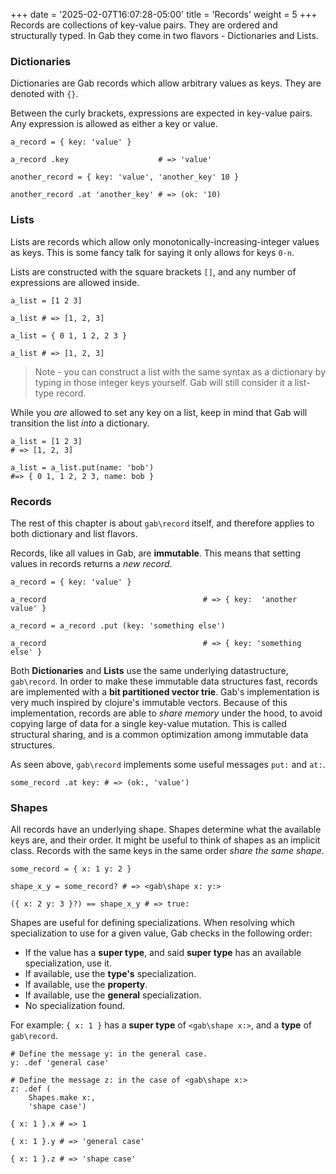 +++
date = '2025-02-07T16:07:28-05:00'
title = 'Records'
weight = 5
+++
Records are collections of key-value pairs. They are ordered and structurally typed. In Gab they come in two flavors - Dictionaries and Lists.
### Dictionaries
Dictionaries are Gab records which allow arbitrary values as keys. They are denoted with `{}`.

Between the curly brackets, expressions are expected in key-value pairs.
Any expression is allowed as either a key or value.
```gab
a_record = { key: 'value' }

a_record .key                    # => 'value'

another_record = { key: 'value', 'another_key' 10 } 

another_record .at 'another_key' # => (ok: '10)
```
### Lists
Lists are records which allow only monotonically-increasing-integer values as keys. This is some fancy talk for saying it only allows for keys `0-n`.

Lists are constructed with the square brackets `[]`, and any number of expressions are allowed inside.
```gab
a_list = [1 2 3] 

a_list # => [1, 2, 3]

a_list = { 0 1, 1 2, 2 3 }

a_list # => [1, 2, 3]
```
> Note - you can construct a list with the same syntax as a dictionary by typing in those integer keys yourself.
> Gab will still consider it a list-type record.

While you *are* allowed to set any key on a list, keep in mind that Gab will transition the list *into* a dictionary.
```gab
a_list = [1 2 3]
# => [1, 2, 3]

a_list = a_list.put(name: 'bob')
#=> { 0 1, 1 2, 2 3, name: bob }
```
### Records
The rest of this chapter is about `gab\record` itself, and therefore applies to both dictionary and list flavors.

Records, like all values in Gab, are **immutable**. This means that setting values in records returns a *new record*.
```gab
a_record = { key: 'value' }

a_record                                   # => { key:  'another value' }

a_record = a_record .put (key: 'something else')

a_record                                   # => { key: 'something else' }
```
Both **Dictionaries** and **Lists** use the same underlying datastructure, `gab\record`. In order to make these immutable data structures fast, records are implemented with a **bit partitioned vector trie**.
Gab's implementation is very much inspired by clojure's immutable vectors.
Because of this implementation, records are able to *share memory* under the hood, to avoid copying large of data for a single key-value mutation. This is called structural sharing,
and is a common optimization among immutable data structures.

As seen above, `gab\record` implements some useful messages `put:` and `at:`.
```gab
some_record .at key: # => (ok:, 'value')
```
### Shapes
All records have an underlying shape. Shapes determine what the available keys are, and their order. It might be useful to think of shapes as an implicit class.
Records with the same keys in the same order *share the same shape*.
```gab
some_record = { x: 1 y: 2 }

shape_x_y = some_record? # => <gab\shape x: y:>

({ x: 2 y: 3 }?) == shape_x_y # => true:
```
Shapes are useful for defining specializations. When resolving which specialization to use for a given value, Gab checks in the following order:

 - If the value has a **super type**, and said **super type** has an available specialization, use it.
 - If available, use the **type's** specialization.
 - If available, use the **property**.
 - If available, use the **general** specialization.
 - No specialization found.

For example: `{ x: 1 }` has a **super type** of `<gab\shape x:>`, and a **type** of `gab\record`.
```gab
# Define the message y: in the general case.
y: .def 'general case'

# Define the message z: in the case of <gab\shape x:>
z: .def (
    Shapes.make x:,
    'shape case')

{ x: 1 }.x # => 1

{ x: 1 }.y # => 'general case'

{ x: 1 }.z # => 'shape case'
```
